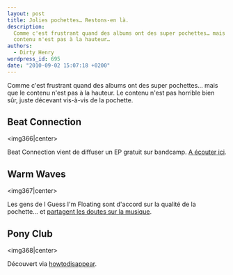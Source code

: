 ```yaml
---
layout: post
title: Jolies pochettes… Restons-en là.
description:
  Comme c'est frustrant quand des albums ont des super pochettes… mais que le
  contenu n'est pas à la hauteur…
authors:
  - Dirty Henry
wordpress_id: 695
date: "2010-09-02 15:07:18 +0200"
---
```


Comme c'est frustrant quand des albums ont des super pochettes… mais que le
contenu n'est pas à la hauteur. Le contenu n'est pas horrible bien sûr, juste
décevant vis-à-vis de la pochette.

## Beat Connection

<img366|center>

Beat Connection vient de diffuser un EP gratuit sur bandcamp.
[A écouter ici](http://beatconnection.bandcamp.com/).

## Warm Waves

<img367|center>

Les gens de I Guess I'm Floating sont d'accord sur la qualité de la pochette… et
[partagent les doutes sur la musique](http://www.iguessimfloating.net/2010/08/mpfree-warm-waves-lifted-ep.html).

## Pony Club

<img368|center>

Découvert via
[howtodisappear](http://www.howtodisappear.org/2010/07/what-album-cover.html).
